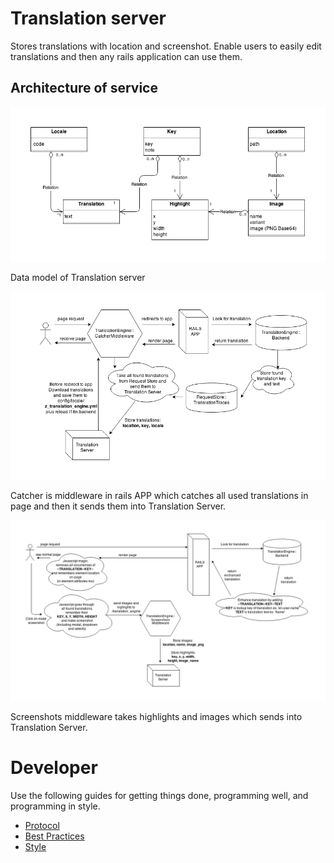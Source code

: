 # Translation server

Stores translations with location and screenshot.
Enable users to easily edit translations and then any rails application can
use them.

## Architecture of service

![Data Model](./readme/data_model.png)

Data model of Translation server

![Catcher](./readme/catcher.png)

Catcher is middleware in rails APP which catches all used translations in page
and then it sends them into Translation Server.

![Screenshots](./readme/screenshots.png)

Screenshots middleware takes highlights and images which sends into Translation
Server.

# Developer

Use the following guides for getting things done, programming well, and
programming in style.

* [Protocol](http://github.com/thoughtbot/guides/blob/master/protocol)
* [Best Practices](http://github.com/thoughtbot/guides/blob/master/best-practices)
* [Style](http://github.com/thoughtbot/guides/blob/master/style)

